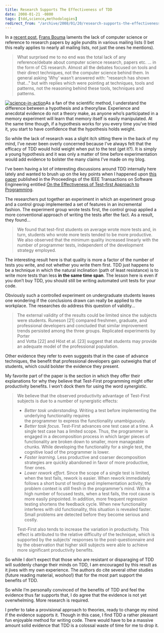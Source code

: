 ```yaml
---
title: Research Supports The Effectiveness of TDD
date: 2008-01-21 -0800
tags: [tdd,science,methodologies]
redirect_from: "/archive/2008/01/20/research-supports-the-effectiveness-of-tdd.aspx/"
---
```


In a [recent
post](http://weblogs.asp.net/fbouma/archive/2008/01/11/the-waterfall-which-makes-agile-pundits-go-blind.aspx "The Waterfall which makes agile pundits go blind"),
[Frans Bouma](http://weblogs.asp.net/fbouma/ "Frans Bouma") laments the
lack of computer science or reference to research papers by agile
pundits in various mailing lists (I bet this really applies to nearly
all mailing lists, not just the ones he mentions).

> What surprised me to no end was the total lack of any reference/debate
> about computer science research, papers etc. ... in the form of CS
> research. Almost all the debates focused on tools and their direct
> techniques, not the computer science behind them. In general asking
> ’Why’ wasn’t answered with: "research has shown that..." but with
> replies which were pointing at techniques, tools and patterns, not the
> reasoning behind these tools, techniques and patterns.

[![science-in-action](https://haacked.com/images/haacked_com/WindowsLiveWriter/ResearchSupportsTheEfficacyofTDD_15041/science-in-action_3.jpg)](http://www.sxc.hu/photo/419554 "Two students conducting an experiment - from stock exchange")As
a fan of the scientific method, I understand the difference between a
hypothesis and a theory/law. Experience and anecdotal evidence do not a
theory make, as anyone who’s participated in a memory experiment will
learn that memory itself is easily manipulated. At the same time though,
if a hypothesis works for you every time you’ve tried it, you start to
have confidence that the hypothesis holds weight.

So while the lack of research was a slight itch sitting there in the
back of my mind, I’ve never been overly concerned because I’ve always
felt that the efficacy of TDD would hold weight when put to the test
(get it?). It is simply a young hypothesis and it was only a matter of
time before experimentation would add evidence to bolster the many
claims I’ve made on my blog.

I’ve been having a lot of interesting discussions around TDD internally
here lately and wanted to brush up on the key points when I happened
upon [this
paper](http://iit-iti.nrc-cnrc.gc.ca/publications/nrc-47445_e.html "On the Effectiveness of Test-first Approach to Programming")
published in the Proceedings of the IEEE Transactions on Software
Engineering entitled [On the Effectiveness of Test-first Approach to
Programming](http://iit-iti.nrc-cnrc.gc.ca/publications/nrc-47445_e.html "Test First Programming").

The researchers put together an experiment in which an experiment group
and a control group implemented a set of features in an incremental
fashion. The experiment group wrote tests first, the control group
applied a more conventional approach of writing the tests after the
fact. As a result, they found...

> We found that test-first students on average wrote more tests and, in
> turn, students who wrote more tests tended to be more productive. We
> also observed that the minimum quality increased linearly with the
> number of programmer tests, independent of the development strategy
> employed.

The interesting result here is that quality is more a factor of the
number of tests you write, and not whether you write them first. TDD
just happens to be a technique in which the natural inclination (path of
least resistance) is to write more tests than less **in the same time
span**. The lesson here is even if you don’t buy TDD, you should still
be writing automated unit tests for your code.

Obviously such a controlled experiment on undergraduate students leaves
one wondering if the conclusions drawn can really be applied to the
workplace. The researches do address this question of validity...

> The external validity of the results could be limited since the
> subjects were students. Runeson [21] compared freshmen, graduate, and
> professional developers and concluded that similar improvement trends
> persisted among the three groups. Replicated experiments by Porter \
> and Votta [22] and Höst et al. [23] suggest that students may provide
> an adequate model of the professional population.

Other evidence they refer to even suggests that in the case of advance
techniques, the benefit that professional developers gain outweighs that
of students, which could bolster the evidence they present.

My favorite part of the paper is the section in which they offer their
explanations for why they believe that Test-First programming might
offer productivity benefits. I won’t dock them for using the word
*synergistic*.

> We believe that the observed productivity advantage of Test-First
> subjects is due to a number of synergistic effects:
>
> -   *Better task understanding*. Writing a test before implementing
>     the underlying functionality requires \
>     the programmer to express the functionality unambiguously.
> -   *Better task focus*. Test-First advances one test case at a time.
>     A single test case has a limited scope. Thus, the programmer is
>     engaged in a decomposition process in which larger pieces of
>     functionality are broken down to smaller, more manageable chunks.
>     While developing the functionality for a single test, the
>     cognitive load of the programmer is lower.
> -   *Faster learning*. Less productive and coarser decomposition
>     strategies are quickly abandoned in favor of more productive,
>     finer ones.
> -   *Lower rework effort*. Since the scope of a single test is
>     limited, when the test fails, rework is easier. When rework
>     immediately follows a short burst of testing and implementation
>     activity, the problem context is still fresh in the programmer’s
>     mind. With a high number of focused tests, when a test fails, the
>     root cause is more easily pinpointed. In addition, more frequent
>     regression testing shortens the feedback cycle. When new
>     functionality interferes with old functionality, this situation is
>     revealed faster. Small problems are detected before they become
>     serious and costly.
>
> Test-First also tends to increase the variation in productivity. This
> effect is attributed to the relative difficulty of the technique,
> which is supported by the subjects’ responses to the
> post-questionnaire and by the observation that higher skill subjects
> were able to achieve more significant productivity benefits.

So while I don’t expect that those who are resistant or disparaging of
TDD will suddenly change their minds on TDD, I am encouraged by this
result as it jives with my own experience. The authors do cite several
other studies (future reading material, woohoo!) that for the most part
support the benefits of TDD.

So while I’m personally convinced of the benefits of TDD and feel the
evidence thus far supports that, I do agree that the evidence is not yet
overwhelming. More research is required.

I prefer to take a provisional approach to theories, ready to change my
mind if the evidence supports it. Though in this case, I find TDD a
rather pleasant fun enjoyable method for writing code. There would have
to be a massive amount solid evidence that TDD is a colossal waste of
time for me to drop it.

